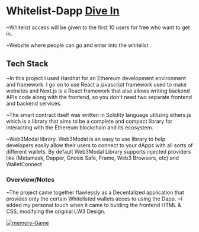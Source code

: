 # Whitelist-Dapp <a href="https://whitelist-dapp-nftz4dayz.vercel.app/" target="_blank">Dive In</a>

~Whitelist access will be given to the first 10 users for free who want to get in.

~Website where people can go and enter into the whitelist
 
 ## Tech Stack
 
  ~In this project I used Hardhat for an Ethereum development environment and framework.  I go on to use React a javascript framework used to make websites and Next.js is a React framework that also allows writing backend APIs code along with the frontend, so you don't need two separate frontend and backend services.
   
 ~The smart contract itself was written in Solidity language utilizing ethers.js which is a library that aims to be a complete and compact library for interacting with the Ethereum blockchain and its ecosystem.
  
 ~Web3Modal library. Web3Modal is an easy to use library to help developers easily allow their users to connect to your dApps with all sorts of different wallets. By     default Web3Modal Library supports injected providers like (Metamask, Dapper, Gnosis 
 Safe, Frame, Web3 Browsers, etc) and WalletConnect
  
 ### Overview/Notes
  
 ~The project came together flawlessly as a Decentalized application that provides only the certain Whitelisted wallets acces to using the Dapp. 
 ~I added my personal touch when it came to bulding the frontend HTML & CSS, modifying the orignial LW3 Design.
 


<a href='https://whitelist-dapp-nftz4dayz.vercel.app/' target='_blank'><img src='https://i.postimg.cc/ThMGXgh6/whitelist-Dapp.jpg' border='0' alt='memory-Game'/></a>
